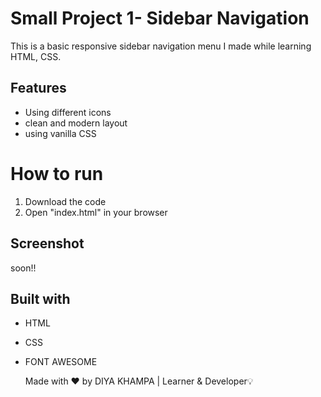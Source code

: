# Small Project 1- Sidebar Navigation

This is a basic responsive sidebar navigation menu I made while learning HTML, CSS.

## Features
- Using different icons
- clean and modern layout
- using vanilla CSS

# How to run 
1. Download the code
2. Open "index.html" in your browser

## Screenshot

soon!!

## Built with
- HTML
- CSS
- FONT AWESOME

  Made with ❤️ by DIYA KHAMPA | Learner & Developer💡
